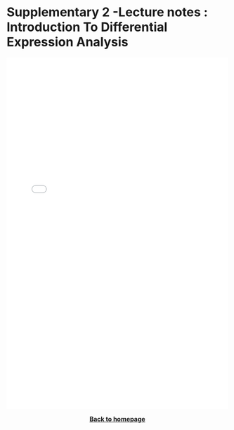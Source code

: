 #  Supplementary 2 -Lecture notes : Introduction To Differential Expression Analysis 


<embed src="../pdf/lecture_differential_expression.pdf" type="application/pdf" width="100%" height=800>


<p align="center"><b><a class="btn" href="https://genomicsaotearoa.github.io/RNA-seq-workshop/" style="background: var(--bs-dark);font-weight:bold">Back to homepage</a></b></p>

